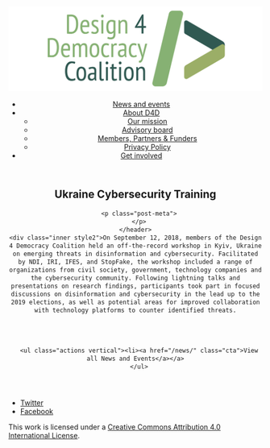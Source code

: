 <!DOCTYPE html>
<html lang="en_US"><head>
  <meta charset="utf-8">
  <meta http-equiv="X-UA-Compatible" content="IE=edge">
  <meta name="viewport" content="width=device-width, initial-scale=1">
  <link rel="apple-touch-icon" sizes="180x180" href="/assets/favicon/apple-touch-icon.png">
  <link rel="icon" type="image/png" sizes="32x32" href="/assets/favicon/favicon-32x32.png">
  <link rel="icon" type="image/png" sizes="16x16" href="/assets/favicon/favicon-16x16.png">
  <link rel="manifest" href="/site.webmanifest">
  <link rel="mask-icon" href="/assets/favicon/safari-pinned-tab.svg" color="#5bbad5">
  <meta name="msapplication-TileColor" content="#00aba9">
  <meta name="theme-color" content="#ffffff">

  
  <!-- Begin Jekyll SEO tag v2.4.0 -->
<title>Ukraine Cybersecurity Training | D4D Coalition</title>
<meta name="generator" content="Jekyll v3.7.3" />
<meta property="og:title" content="Ukraine Cybersecurity Training" />
<meta property="og:locale" content="en_US" />
<meta name="description" content="On September 12, 2018, members of the Design 4 Democracy Coalition held an off-the-record workshop in Kyiv, Ukraine on emerging threats in disinformation and cybersecurity. Facilitated by NDI, IRI, IFES, and StopFake, the workshop included a range of organizations from civil society, government, technology companies and the cybersecurity community. Following lightning talks and presentations on research findings, participants took part in focused discussions on disinformation and cybersecurity in the lead up to the 2019 elections, as well as potential areas for improved collaboration with technology platforms to counter identified threats." />
<meta property="og:description" content="On September 12, 2018, members of the Design 4 Democracy Coalition held an off-the-record workshop in Kyiv, Ukraine on emerging threats in disinformation and cybersecurity. Facilitated by NDI, IRI, IFES, and StopFake, the workshop included a range of organizations from civil society, government, technology companies and the cybersecurity community. Following lightning talks and presentations on research findings, participants took part in focused discussions on disinformation and cybersecurity in the lead up to the 2019 elections, as well as potential areas for improved collaboration with technology platforms to counter identified threats." />
<link rel="canonical" href="https://d4dcoalition.org/news/Ukraine-Cybersecurity-Training.html" />
<meta property="og:url" content="https://d4dcoalition.org/news/Ukraine-Cybersecurity-Training.html" />
<meta property="og:site_name" content="D4D Coalition" />
<meta property="og:type" content="article" />
<meta property="article:published_time" content="2018-09-12T00:00:00+01:00" />
<meta name="twitter:card" content="summary" />
<meta name="twitter:site" content="@design4dem" />
<meta name="google-site-verification" content="" />
<script type="application/ld+json">
{"description":"On September 12, 2018, members of the Design 4 Democracy Coalition held an off-the-record workshop in Kyiv, Ukraine on emerging threats in disinformation and cybersecurity. Facilitated by NDI, IRI, IFES, and StopFake, the workshop included a range of organizations from civil society, government, technology companies and the cybersecurity community. Following lightning talks and presentations on research findings, participants took part in focused discussions on disinformation and cybersecurity in the lead up to the 2019 elections, as well as potential areas for improved collaboration with technology platforms to counter identified threats.","@type":"BlogPosting","url":"https://d4dcoalition.org/news/Ukraine-Cybersecurity-Training.html","publisher":{"@type":"Organization","logo":{"@type":"ImageObject","url":"https://d4dcoalition.org/assets/img/logos/d4d-logo.png"}},"headline":"Ukraine Cybersecurity Training","dateModified":"2018-09-12T00:00:00+01:00","datePublished":"2018-09-12T00:00:00+01:00","mainEntityOfPage":{"@type":"WebPage","@id":"https://d4dcoalition.org/news/Ukraine-Cybersecurity-Training.html"},"@context":"http://schema.org"}</script>
<!-- End Jekyll SEO tag -->

  <link rel="stylesheet" href="/tarteaucitron/css/tarteaucitron.css">
  <link rel="stylesheet" href="/assets/main.css">

  <link type="application/atom+xml" rel="alternate" href="https://d4dcoalition.org/feed.xml" title="D4D Coalition" />

</head>
<body>
  <!-- Wrapper -->
  <div id="wrapper"><header class="" role="banner" id="header">
    <!-- Logo -->
    <div class="logo">
      <a class="site-title" rel="author" href="/"><img src="/assets/img/d4d-logo.png" alt="D4D Coalition" /></a>
    </div><!-- to do: figure out how to manage dropdown -->
      <!-- Nav -->
      <nav id="nav"><ul><li class="current">
            <a class="page-link" href="/news/">
              News and events
            </a></li><li class="">
            <a class="page-link icon fa-angle-down" href="/areas-focus/">
              About D4D
            </a><ul><li>
                  <a href="/areas-focus/#">
                    Our mission
                  </a>
              </li><li>
                  <a href="/advisory-board/#">
                    Advisory board
                  </a>
              </li><li>
                  <a href="/members-partners-funders/#">
                    Members, Partners &amp; Funders
                  </a>
              </li><li>
                  <a href="/privacy-policy.html#">
                    Privacy Policy
                  </a>
              </li></ul></li><li class="">
            <a class="page-link" href="/join-us/">
              Get involved
            </a></li></ul></nav></header>
<section class="main alt event" aria-label="Content">
    <header>
      <h2 class="post-title">Ukraine Cybersecurity Training</h2>
      

      <p class="post-meta">
      </p>
    </header>
    <div class="inner style2">On September 12, 2018, members of the Design 4 Democracy Coalition held an off-the-record workshop in Kyiv, Ukraine on emerging threats in disinformation and cybersecurity. Facilitated by NDI, IRI, IFES, and StopFake, the workshop included a range of organizations from civil society, government, technology companies and the cybersecurity community. Following lightning talks and presentations on research findings, participants took part in focused discussions on disinformation and cybersecurity in the lead up to the 2019 elections, as well as potential areas for improved collaboration with technology platforms to counter identified threats.




      <ul class="actions vertical"><li><a href="/news/" class="cta">View all News and Events</a></a>
      </ul>
  </div>
</section>
<footer id="footer" class="accent3">
  <ul class="icons">
    <li><a href="https://twitter.com/design4dem" class="icon alt fa-twitter"><span class="label">Twitter</span></a></li>
    <li><a href="https://www.facebook.com/Design4Democracy" class="icon alt fa-facebook"><span class="label">Facebook</span></a></li>
    <!--li><a href="#" class="icon alt fa-instagram"><span class="label">Instagram</span></a></li>
    <li><a href="#" class="icon alt fa-github"><span class="label">GitHub</span></a></li>
    <li><a href="#" class="icon alt fa-phone"><span class="label">Phone</span></a></li>
    <li><a href="#" class="icon alt fa-envelope-o"><span class="label">Email</span></a></li-->
  </ul>
  <p class="copyright">This work is licensed under a <a rel="license" href="http://creativecommons.org/licenses/by/4.0/">Creative Commons Attribution 4.0 International License</a>.</p>
</footer>
</div><!-- /wrapper -->
  <!-- Scripts -->
    <script src="/assets/js/scripts.min.js"></script><script src="/tarteaucitron/tarteaucitron.js"></script>
    <script type="text/javascript">
    (function($) {
      $(document).ready(function(){
        tarteaucitron.init({
          "hashtag": "#tarteaucitron", /* Automatically open the panel with the hashtag */
          "highPrivacy": false, /* disabling the auto consent feature on navigation? */
          "orientation": "top", /* the big banner should be on 'top' or 'bottom'? */
          "adblocker": false, /* Display a message if an adblocker is detected */
          "showAlertSmall": true, /* show the small banner on bottom right? */
          "cookieslist": true, /* Display the list of cookies installed ? */
          "removeCredit": false, /* remove the credit link? */
          //"cookieDomain": ".example.com" /* Domain name on which the cookie for the subdomains will be placed */
        });
      });
    })(jQuery);
    </script><script type="text/javascript">
  tarteaucitron.user.analyticsUa = 'UA-120811815-1';
  tarteaucitron.user.analyticsMore = function () { /* add here your optionnal ga.push() */ };
  (tarteaucitron.job = tarteaucitron.job || []).push('analytics');
</script></body>

</html>
